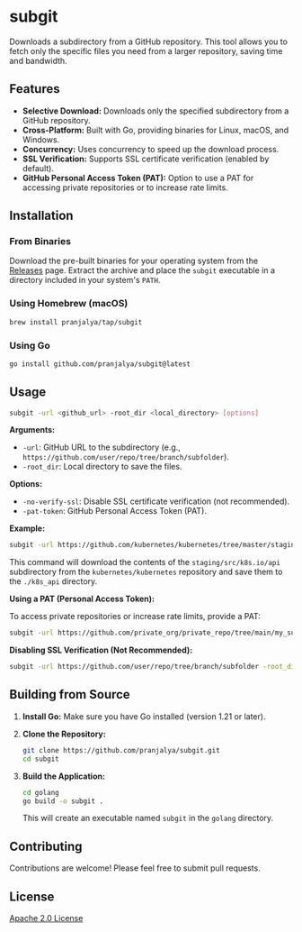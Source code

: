 # subgit

Downloads a subdirectory from a GitHub repository. This tool allows you to fetch only the specific files you need from a larger repository, saving time and bandwidth.

## Features

*   **Selective Download:** Downloads only the specified subdirectory from a GitHub repository.
*   **Cross-Platform:** Built with Go, providing binaries for Linux, macOS, and Windows.
*   **Concurrency:** Uses concurrency to speed up the download process.
*   **SSL Verification:** Supports SSL certificate verification (enabled by default).
*   **GitHub Personal Access Token (PAT):**  Option to use a PAT for accessing private repositories or to increase rate limits.

## Installation

### From Binaries

Download the pre-built binaries for your operating system from the [Releases](https://github.com/pranjalya/subgit/releases) page.  Extract the archive and place the `subgit` executable in a directory included in your system's `PATH`.

### Using Homebrew (macOS)

```bash
brew install pranjalya/tap/subgit
```

### Using Go

```bash
go install github.com/pranjalya/subgit@latest
```

## Usage

```bash
subgit -url <github_url> -root_dir <local_directory> [options]
```

**Arguments:**

*   `-url`:  GitHub URL to the subdirectory (e.g., `https://github.com/user/repo/tree/branch/subfolder`).
*   `-root_dir`: Local directory to save the files.

**Options:**

*   `-no-verify-ssl`: Disable SSL certificate verification (not recommended).
*   `-pat-token`: GitHub Personal Access Token (PAT).

**Example:**

```bash
subgit -url https://github.com/kubernetes/kubernetes/tree/master/staging/src/k8s.io/api -root_dir ./k8s_api
```

This command will download the contents of the `staging/src/k8s.io/api` subdirectory from the `kubernetes/kubernetes` repository and save them to the `./k8s_api` directory.

**Using a PAT (Personal Access Token):**

To access private repositories or increase rate limits, provide a PAT:

```bash
subgit -url https://github.com/private_org/private_repo/tree/main/my_subfolder -root_dir ./my_subfolder -pat-token <your_pat>
```

**Disabling SSL Verification (Not Recommended):**

```bash
subgit -url https://github.com/user/repo/tree/branch/subfolder -root_dir ./my_folder -no-verify-ssl
```

## Building from Source

1.  **Install Go:** Make sure you have Go installed (version 1.21 or later).
2.  **Clone the Repository:**

    ```bash
    git clone https://github.com/pranjalya/subgit.git
    cd subgit
    ```

3.  **Build the Application:**

    ```bash
    cd golang
    go build -o subgit .
    ```

    This will create an executable named `subgit` in the `golang` directory.

## Contributing

Contributions are welcome! Please feel free to submit pull requests.

## License

[Apache 2.0 License](LICENSE)